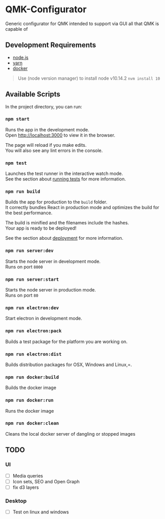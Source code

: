 # QMK-Configurator
Generic configurator for QMK intended to support via GUI all that QMK is capable of

## Development Requirements

- [node.js](https://nodejs.org)
- [yarn](https://yarnpkg.com)
- [docker](https://www.docker.com/)

> Use  (node version manager) to install node v10.14.2 `nvm install 10`

## Available Scripts

In the project directory, you can run:

### `npm start`

Runs the app in the development mode.<br>
Open [http://localhost:3000](http://localhost:3000) to view it in the browser.

The page will reload if you make edits.<br>
You will also see any lint errors in the console.

### `npm test`

Launches the test runner in the interactive watch mode.<br>
See the section about [running tests](https://facebook.github.io/create-react-app/docs/running-tests) for more information.

### `npm run build`

Builds the app for production to the `build` folder.<br>
It correctly bundles React in production mode and optimizes the build for the best performance.

The build is minified and the filenames include the hashes.<br>
Your app is ready to be deployed!

See the section about [deployment](https://facebook.github.io/create-react-app/docs/deployment) for more information.

### `npm run server:dev`

Starts the node server in development mode.<br>
Runs on port `8000`

### `npm run server:start`

Starts the node server in production mode.<br>
Runs on port `80`

### `npm run electron:dev`

Start electron in development mode.

### `npm run electron:pack`

Builds a test package for the platform you are working on.

### `npm run electron:dist`

Builds distribution packages for OSX, Windows and Linux,=.

### `npm run docker:build`

Builds the docker image

### `npm run docker:run`

Runs the docker image

### `npm run docker:clean`

Cleans the local docker server of dangling or stopped images


## TODO

### UI

- [ ] Media queries
- [ ] Icon sets, SEO and Open Graph
- [ ] fix d3 layers

### Desktop

- [ ] Test on linux and windows
